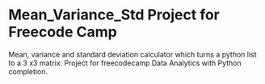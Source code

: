 # Mean_Variance_Std Project for Freecode Camp
 Mean, variance and standard deviation calculator which turns a python list to a 3 x3 matrix. Project for freecodecamp Data Analytics with Python completion.
